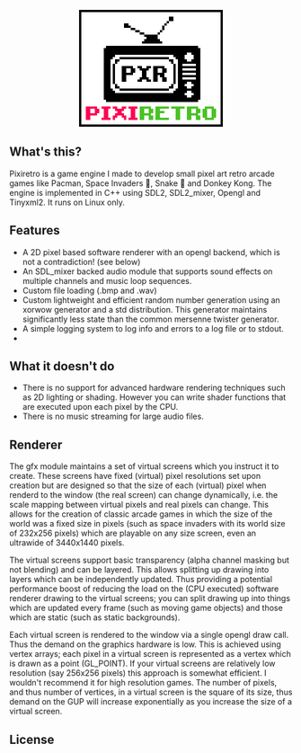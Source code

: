 
<p align="center">
  <img src="img/pixiretro_logo.png" atl="pixiretro_engine_logo">
</p>

## What's this?

Pixiretro is a game engine I made to develop small pixel art retro arcade games like Pacman, Space Invaders :space_invader:, Snake :snake: and Donkey Kong. The engine is implemented in C++ using SDL2, SDL2_mixer, Opengl and Tinyxml2. It runs on Linux only.

## Features
- A 2D pixel based software renderer with an opengl backend, which is not a contradiction! (see below)
- An SDL_mixer backed audio module that supports sound effects on multiple channels and music loop sequences.
- Custom file loading (.bmp and .wav)
- Custom lightweight and efficient random number generation using an xorwow generator and a std distribution. This generator maintains significantly less state than the common mersenne twister generator.
- A simple logging system to log info and errors to a log file or to stdout.
- 


## What it doesn't do

- There is no support for advanced hardware rendering techniques such as 2D lighting or shading. However you can write shader functions that are executed upon each pixel by the CPU.
- There is no music streaming for large audio files.

## Renderer

The gfx module maintains a set of virtual screens which you instruct it to create. These screens have fixed (virtual) pixel resolutions set upon creation but are designed so that the size of each (virtual) pixel when renderd to the window (the real screen) can change dynamically, i.e. the scale mapping between virtual pixels and real pixels can change. This allows for the creation of classic arcade games in which the size of the world was a fixed size in pixels (such as space invaders with its world size of 232x256 pixels) which are playable on any size screen, even an ultrawide of 3440x1440 pixels.

The virtual screens support basic transparency (alpha channel masking but not blending) and can be layered. This allows splitting up drawing into layers which can be independently updated. Thus providing a potential performance boost of reducing the load on the (CPU executed) software renderer drawing to the virtual screens; you can split drawing up into things which are updated every frame (such as moving game objects) and those which are static (such as static backgrounds).

Each virtual screen is rendered to the window via a single opengl draw call. Thus the demand on the graphics hardware is low. This is achieved using vertex arrays; each pixel in a virtual screen is represented as a vertex which is drawn as a point (GL_POINT). If your virtual screens are relatively low resolution (say 256x256 pixels) this approach is somewhat efficient. I wouldn't recommend it for high resolution games. The number of pixels, and thus number of vertices, in a virtual screen is the square of its size, thus demand on the GUP will increase exponentially as you increase the size of a virtual screen.

## License
